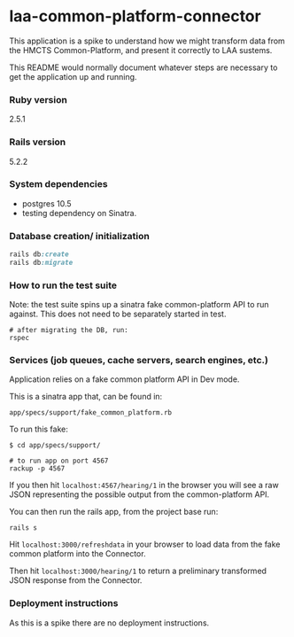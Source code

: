 # laa-common-platform-connector

This application is a spike to understand how we might transform data from the HMCTS Common-Platform, and present it correctly to LAA sustems.

This README would normally document whatever steps are necessary to get the application up and running.

### Ruby version
2.5.1

### Rails version
5.2.2

### System dependencies
- postgres 10.5
- testing dependency on Sinatra.

### Database creation/ initialization
```ruby
rails db:create
rails db:migrate
```

### How to run the test suite

Note: the test suite spins up a sinatra fake common-platform API to run against. This does not need to be separately started in test.
```
# after migrating the DB, run:
rspec
```

### Services (job queues, cache servers, search engines, etc.)

Application relies on a fake common platform API in Dev mode.

This is a sinatra app that, can be found in:

```
app/specs/support/fake_common_platform.rb
```

To run this fake:

```
$ cd app/specs/support/

# to run app on port 4567
rackup -p 4567
```

If you then hit `localhost:4567/hearing/1` in the browser you will see a raw JSON representing the possible output from the common-platform API.

You can then run the rails app, from the project base run:

```
rails s
```

Hit `localhost:3000/refreshdata` in your browser to load data from the fake common platform into the Connector.

Then hit `localhost:3000/hearing/1` to return a preliminary transformed JSON response from the Connector.


### Deployment instructions

As this is a spike there are no deployment instructions.

